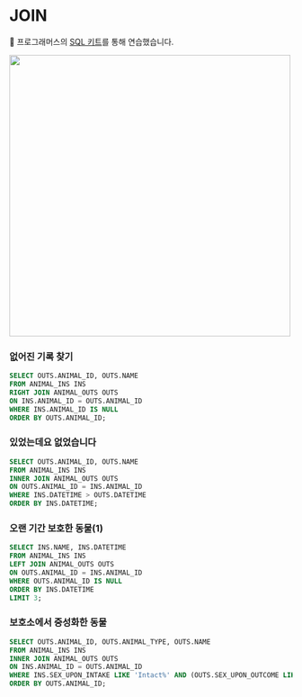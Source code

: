# JOIN

🐢 프로그래머스의 [SQL 키트](https://programmers.co.kr/learn/courses/30/parts/17046)를 통해 연습했습니다.

<img src = "https://user-images.githubusercontent.com/64299475/131700045-97549aa3-6df5-4ea5-95cf-ddc656a1753f.jpeg" height = 500>


### 없어진 기록 찾기
```sql
SELECT OUTS.ANIMAL_ID, OUTS.NAME
FROM ANIMAL_INS INS
RIGHT JOIN ANIMAL_OUTS OUTS
ON INS.ANIMAL_ID = OUTS.ANIMAL_ID
WHERE INS.ANIMAL_ID IS NULL
ORDER BY OUTS.ANIMAL_ID;
```

### 있었는데요 없었습니다
```sql
SELECT OUTS.ANIMAL_ID, OUTS.NAME
FROM ANIMAL_INS INS
INNER JOIN ANIMAL_OUTS OUTS
ON OUTS.ANIMAL_ID = INS.ANIMAL_ID
WHERE INS.DATETIME > OUTS.DATETIME
ORDER BY INS.DATETIME;
```

### 오랜 기간 보호한 동물(1)
```sql
SELECT INS.NAME, INS.DATETIME
FROM ANIMAL_INS INS
LEFT JOIN ANIMAL_OUTS OUTS
ON OUTS.ANIMAL_ID = INS.ANIMAL_ID
WHERE OUTS.ANIMAL_ID IS NULL
ORDER BY INS.DATETIME
LIMIT 3;
```

### 보호소에서 중성화한 동물
```sql
SELECT OUTS.ANIMAL_ID, OUTS.ANIMAL_TYPE, OUTS.NAME
FROM ANIMAL_INS INS
INNER JOIN ANIMAL_OUTS OUTS
ON INS.ANIMAL_ID = OUTS.ANIMAL_ID
WHERE INS.SEX_UPON_INTAKE LIKE 'Intact%' AND (OUTS.SEX_UPON_OUTCOME LIKE 'Spayed%' OR OUTS.SEX_UPON_OUTCOME LIKE 'Neutered%')
ORDER BY OUTS.ANIMAL_ID;
```
